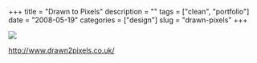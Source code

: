+++
title = "Drawn to Pixels"
description = ""
tags = ["clean", "portfolio"]
date = "2008-05-19"
categories = ["design"]
slug = "drawn-pixels"
+++


 

  <div id="screens-thumbs" class="clearfix">
    <div class="txt-center" id="design-submission"><a href="http://www.drawn2pixels.co.uk/"><img id='bluga-thumbnail-1259' class='bluga-thumbnail large' src='//konigi.com/media/bluga/
wt483163fed44e9_0.jpg'/></a></div>  
  </div>   
<p><a href="http://www.drawn2pixels.co.uk/">http://www.drawn2pixels.co.uk/</a></p>




